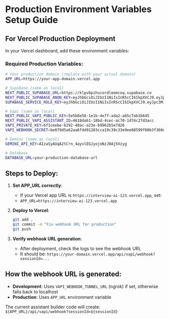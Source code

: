 # Production Environment Variables Setup Guide

## For Vercel Production Deployment

In your Vercel dashboard, add these environment variables:

### Required Production Variables:
```bash
# Your production domain (replace with your actual domain)
APP_URL=https://your-app-domain.vercel.app

# Supabase (same as local)
NEXT_PUBLIC_SUPABASE_URL=https://klpvbpihucordleemcoq.supabase.co
NEXT_PUBLIC_SUPABASE_ANON_KEY=eyJhbGciOiJIUzI1NiIsInR5cCI6IkpXVCJ9.eyJpc3MiOiJzdXBhYmFzZSIsInJlZiI6ImtscHZicGlodWNvcmRsZWVtY29xIiwicm9sZSI6ImFub24iLCJpYXQiOjE3NTAyNDE3NTAsImV4cCI6MjA2NTgxNzc1MH0.K9NyMhM8l1hiQUgpLgG1gW6x9T6JzeWyu4tmDHXtRkQ
SUPABASE_SERVICE_ROLE_KEY=eyJhbGciOiJIUzI1NiIsInR5cCI6IkpXVCJ9.eyJpc3MiOiJzdXBhYmFzZSIsInJlZiI6ImtscHZicGlodWNvcmRsZWVtY29xIiwicm9sZSI6InNlcnZpY2Vfcm9sZSIsImlhdCI6MTc1MDI0MTc1MCwiZXhwIjoyMDY1ODE3NzUwfQ.nqNEnLoPYnQbew0KX2HSpS7LJut-zahKA2cwO6AzVFA

# Vapi (same as local)
NEXT_PUBLIC_VAPI_PUBLIC_KEY=5e5b8e56-1e1b-4e7f-ada2-a65c7ab1b645
NEXT_PUBLIC_VAPI_ASSISTANT_ID=4618da61-18bd-4cec-ac70-1d74c27d3acc
VAPI_PRIVATE_KEY=6f1ceebe-b292-48ac-a23e-b9962b5e7d26
VAPI_WEBHOOK_SECRET=be079d5a62aa6fdd91203cca19c39c33e9ee68599f08b3f360e79ea6a94aa62d

# Gemini (same as local)
GEMINI_API_KEY=AIzaSyAUqA2tCrn_4ayvlEGJyojoNzJ0Aj5Vzyg

# Database
DATABASE_URL=your-production-database-url
```

## Steps to Deploy:

1. **Set APP_URL correctly**: 
   - If your Vercel app URL is `https://interview-ai-123.vercel.app`, set:
   - `APP_URL=https://interview-ai-123.vercel.app`

2. **Deploy to Vercel**:
   ```bash
   git add .
   git commit -m "Fix webhook URL for production"
   git push
   ```

3. **Verify webhook URL generation**:
   - After deployment, check the logs to see the webhook URL
   - It should be: `https://your-domain.vercel.app/api/vapi/webhook?sessionId=...`

## How the webhook URL is generated:

- **Development**: Uses `VAPI_WEBHOOK_TUNNEL_URL` (ngrok) if set, otherwise falls back to localhost
- **Production**: Uses `APP_URL` environment variable

The current assistant builder code will create:
`${APP_URL}/api/vapi/webhook?sessionId=${sessionId}`
